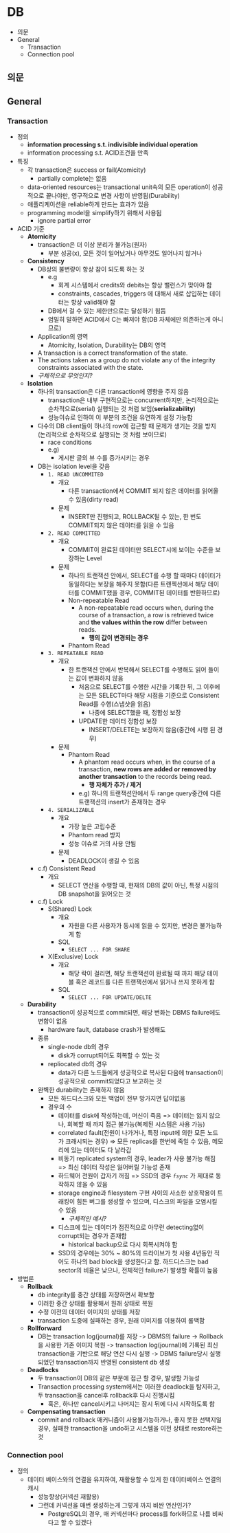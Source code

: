 # DB

- 의문
- General
  - Transaction
  - Connection pool

## 의문

## General

### Transaction

- 정의
  - **information processing s.t. indivisible individual operation**
  - information processing s.t. ACID조건을 만족
- 특징
  - 각 transaction은 success or fail(Atomicity)
    - partially complete는 없음
  - data-oriented resources는 transactional unit속의 모든 operation이 성공적으로 끝나야만, 영구적으로 변경 사항이 반영됨(Durability)
  - 애플리케이션을 reliable하게 만드는 효과가 있음
  - programming model을 simplify하기 위해서 사용됨
    - ignore partial error
- ACID 기준
  - **Atomicity**
    - transaction은 더 이상 분리가 불가능(원자)
      - 부분 성공(x), 모든 것이 일어났거나 아무것도 일어나지 않거나
  - **Consistency**
    - DB상의 불변량이 항상 참이 되도록 하는 것
      - e.g
        - 회계 시스템에서 credits와 debits는 항상 밸런스가 맞아야 함
        - constraints, cascades, triggers 에 대해서 새로 삽입하는 데이터는 항상 valid해야 함
      - DB에서 걸 수 있는 제한만으로는 달성하기 힘듬
      - 엄밀히 말하면 ACID에서 C는 빠져야 함(DB 자체에만 의존하는게 아니므로)
    - Application의 영역
      - Atomicity, Isolation, Durability는 DB의 영역
    - A transaction is a correct transformation of the state.
    - The actions taken as a group do not violate any of the integrity constraints associated with the state.
    - *구체적으로 무엇인지?*
  - **Isolation**
    - 하나의 transaction은 다른 transaction에 영향을 주지 않음
      - transaction은 내부 구현적으로는 concurrent하지만, 논리적으로는 순차적으로(serial) 실행되는 것 처럼 보임(**serializability**)
      - 성능이슈로 인하여 이 부분의 조건을 유연하게 설정 가능함
    - 다수의 DB client들이 하나의 row에 접근할 때 문제가 생기는 것을 방지(논리적으로 순차적으로 실행되는 것 처럼 보이므로)
      - race conditions
      - e.g)
        - 게시판 글의 뷰 수를 증가시키는 경우
    - DB는 isolation level을 갖음
      - `1. READ UNCOMMITED`
        - 개요
          - 다른 transaction에서 COMMIT 되지 않은 데이터를 읽어올 수 있음(dirty read)
        - 문제
          - INSERT만 진행되고, ROLLBACK될 수 있는, 한 번도 COMMIT되지 않은 데이터를 읽을 수 있음
      - `2. READ COMMITTED`
        - 개요
          - COMMIT이 완료된 데이터만 SELECT시에 보이는 수준을 보장하는 Level
        - 문제
          - 하나의 트랜잭션 안에서, SELECT를 수행 할 때마다 데이터가 동일하다는 보장을 해주지 못함(다른 트랜젝션에서 해당 데이터를 COMMIT했을 경우, COMMIT된 데이터를 반환하므로)
          - Non-repeatable Read
            - A non-repeatable read occurs when, during the course of a transaction, a row is retrieved twice and **the values within the row** differ between reads.
              - **행의 값이 변경되는 경우**
          - Phantom Read
      - `3. REPEATABLE READ`
        - 개요
          - 한 트랜잭션 안에서 반복해서 SELECT를 수행해도 읽어 들이는 값이 변화하지 않음
            - 처음으로 SELECT를 수행한 시간을 기록한 뒤, 그 이후에는 모든 SELECT마다 해당 시점을 기준으로 Consistent Read를 수행(스냅샷을 읽음)
              - 나중에 SELECT했을 때, 정합성 보장
            - UPDATE한 데이터 정합성 보장
              - INSERT/DELETE는 보장하지 않음(중간에 시행 된 경우)
        - 문제
          - Phantom Read
            - A phantom read occurs when, in the course of a transaction, **new rows are added or removed by another transaction** to the records being read.
              - **행 자체가 추가 / 제거**
            - e.g) 하나의 트랜잭션안에서 두 range query중간에 다른 트랜잭션의 insert가 존재하는 경우
      - `4. SERIALIZABLE`
        - 개요
          - 가장 높은 고립수준
          - Phantom read 방지
          - 성능 이슈로 거의 사용 안됨
        - 문제
          - DEADLOCK이 생길 수 있음
    - c.f) Consistent Read
      - 개요
        - SELECT 연산을 수행할 때, 현재의 DB의 값이 아닌, 특정 시점의 DB snapshot을 읽어오는 것
    - c.f) Lock
      - S(Shared) Lock
        - 개요
          - 자원을 다른 사용자가 동시에 읽을 수 있지만, 변경은 불가능하게 함
        - SQL
          - `SELECT ... FOR SHARE`
      - X(Exclusive) Lock
        - 개요
          - 해당 락이 걸리면, 해당 트랜잭션이 완료될 때 까지 해당 테이블 혹은 레코드를 다른 트랜잭션에서 읽거나 쓰지 못하게 함
        - SQL
          - `SELECT ... FOR UPDATE/DELTE`
  - **Durability**
    - transaction이 성공적으로 commit되면, 해당 변화는 DBMS failure에도 변함이 없음
      - hardware fault, database crash가 발생해도
    - 종류
      - single-node db의 경우
        - disk가 corrupt되어도 회복할 수 있는 것
      - repliocated db의 경우
        - data가 다른 노드들에게 성공적으로 복사된 다음에 transaction이 성공적으로 commit되었다고 보고하는 것
    - 완벽한 durability는 존재하지 않음
      - 모든 하드디스크와 모든 백업이 전부 망가지면 답이없음
      - 경우의 수
        - 데이터를 disk에 작성하는데, 머신이 죽음 => 데이터는 잃지 않으나, 회복할 때 까지 접근 불가능(복제된 시스템은 사용 가능)
        - correlated fault(전원이 나가거나, 특정 input에 의한 모든 노드가 크래시되는 경우) => 모든 replicas를 한번에 죽일 수 있음, 메모리에 있는 데이터도 다 날라감
        - 비동기 replicated system의 경우, leader가 사용 불가능 해짐 => 최신 데이터 작성은 잃어버릴 가능성 존재
        - 하드웨어 전원이 갑자기 꺼짐 => SSD의 경우 *`fsync`* 가 제대로 동작하지 않을 수 있음
        - storage engine과 filesystem 구현 사이의 사소한 상호작용이 트래킹이 힘든 버그를 생성할 수 있으며, 디스크의 파일을 오염시킬 수 있음
          - *구체적인 예시?*
        - 디스크에 있는 데이터가 점진적으로 아무런 detecting없이 corrupt되는 경우가 존재함
          - historical backup으로 다시 회복시켜야 함
        - SSD의 경우에는 30% ~ 80%의 드라이브가 첫 사용 4년동안 적어도 하나의 bad block을 생성한다고 함. 하드디스크는 bad sector의 비율은 낮으나, 전체적인 failure가 발생할 확률이 높음
- 방법론
  - **Rollback**
    - db integrity를 중간 상태를 저장하면서 확보함
    - 이러한 중간 상태를 활용해서 원래 상태로 복원
    - 수정 이전의 데이터 이미지의 상태를 저장
    - transaction 도중에 실패하는 경우, 원래 이미지를 이용하여 롤백함
  - **Rollforward**
    - DB는 transaction log(journal)를 저장 -> DBMS의 failure -> Rollback을 사용한 기존 이미지 복원 -> transaction log(journal)에 기록된 최신 transaction을 기반으로 해당 연산 다시 실행 -> DBMS failure당시 실행되었던 transaction까지 반영된 consistent db 생성
  - **Deadlocks**
    - 두 transaction이 DB의 같은 부분에 접근 할 경우, 발생할 가능성
    - Transaction processing system에서는 이러한 deadlock을 탐지하고, 두 transaction을 cancel후 rollback후 다시 진행시킴
      - 혹은, 하나만 cancel시키고 나머지는 잠시 뒤에 다시 시작하도록 함
  - **Compensating transaction**
    - commit and rollback 매커니즘이 사용불가능하거나, 좋지 못한 선택지일 경우, 실패한 transaction을 undo하고 시스템을 이전 상태로 restore하는 것

### Connection pool

- 정의
  - 데이터 베이스와의 연결을 유지하여, 재활용할 수 있게 한 데이터베이스 연결의 캐시
    - 성능향상(커넥션 재활용)
    - 그런데 커넥션을 매번 생성하는게 그렇게 까지 비싼 연산인가?
      - PostgreSQL의 경우, 매 커넥션마다 process를 fork하므로 나름 비싸다고 할 수 있겠다
